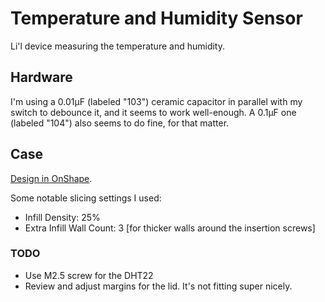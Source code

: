 # Temperature and Humidity Sensor

Li'l device measuring the temperature and humidity.

## Hardware

I'm using a 0.01µF (labeled "103") ceramic capacitor in parallel with my switch
to debounce it, and it seems to work well-enough. A 0.1µF one (labeled "104")
also seems to do fine, for that matter.

## Case

[Design in OnShape](https://cad.onshape.com/documents/e987645894743680e4f71a9c/w/7ab77c4f7e5b5df48522bfbd/e/d8782f551b3195f70bd8c6d7).

Some notable slicing settings I used:

* Infill Density: 25%
* Extra Infill Wall Count: 3 [for thicker walls around the insertion screws]

### TODO

* Use M2.5 screw for the DHT22
* Review and adjust margins for the lid. It's not fitting super nicely.
